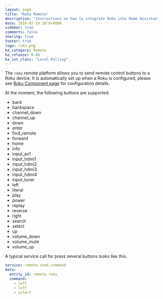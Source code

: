 ```yaml
---
layout: page
title: "Roku Remote"
description: "Instructions on how to integrate Roku into Home Assistant."
date: 2018-02-19 20:0+0000
sidebar: true
comments: false
sharing: true
footer: true
logo: roku.png
ha_category: Remote
ha_release: 0.66
ha_iot_class: "Local Polling"
---
```


The `roku` remote platform allows you to send remote control buttons to a Roku device. It is automatically set up when a Roku is configured; please see [Roku Component page](/components/roku/) for configuration details.

At the moment, the following buttons are supported:

- back
- backspace
- channel_down
- channel_up
- down
- enter
- find_remote
- forward
- home
- info
- input_av1
- input_hdmi1
- input_hdmi2
- input_hdmi3
- input_hdmi4
- input_tuner
- left
- literal
- play
- power
- replay
- reverse
- right
- search
- select
- up
- volume_down
- volume_mute
- volume_up

A typical service call for press several buttons looks like this.

```yaml
service: remote.send_command
data:
  entity_id: remote.roku
  command:
    - left
    - left
    - select
```
